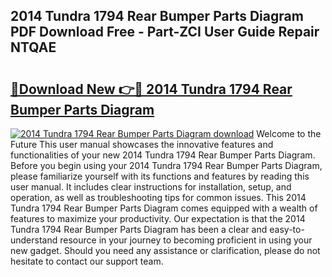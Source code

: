 ## 2014 Tundra 1794 Rear Bumper Parts Diagram PDF Download Free - Part-ZCI User Guide Repair NTQAE

# <h2><a href="http://dfnspr.blite.top/?on=2014+Tundra+1794+Rear+Bumper+Parts+Diagram">🔗Download New 👉🔴 2014 Tundra 1794 Rear Bumper Parts Diagram</a></h2>

[![2014 Tundra 1794 Rear Bumper Parts Diagram download](https://i.imgur.com/lujVjoI.png)](http://dfnspr.blite.top/?on=2014+Tundra+1794+Rear+Bumper+Parts+Diagram)
Welcome to the Future This user manual showcases the innovative features and functionalities of your new 2014 Tundra 1794 Rear Bumper Parts Diagram. Before you begin using your 2014 Tundra 1794 Rear Bumper Parts Diagram, please familiarize yourself with its functions and features by reading this user manual. It includes clear instructions for installation, setup, and operation, as well as troubleshooting tips for common issues. This 2014 Tundra 1794 Rear Bumper Parts Diagram comes equipped with a wealth of features to maximize your productivity. Our expectation is that the 2014 Tundra 1794 Rear Bumper Parts Diagram has been a clear and easy-to-understand resource in your journey to becoming proficient in using your new gadget. Should you need any assistance or clarification, please do not hesitate to contact our support team.
